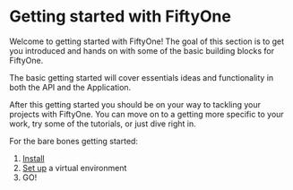 # Getting started with FiftyOne

Welcome to getting started with FiftyOne! The goal of this section is to get you introduced and hands on with some of the basic building blocks for FiftyOne. 

The basic getting started  will cover essentials ideas and functionality in both the API and the Application. 

After this getting started you should be on your way to tackling your projects with FiftyOne. You can move on to a getting more specific to your work, try some of the tutorials, or just dive right in.

For the bare bones getting started:
1. [Install](install.md)
2. [Set up](virtualenv.md) a virtual environment
3. GO!

